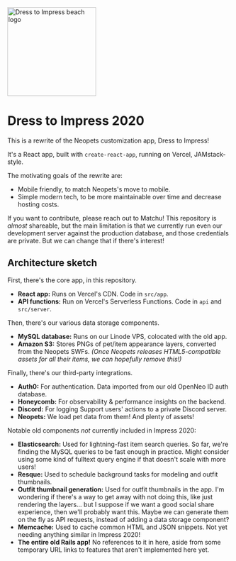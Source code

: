 <img src="https://i.imgur.com/mZ2FCfX.png" width="200" height="200" alt="Dress to Impress beach logo" />

# Dress to Impress 2020

This is a rewrite of the Neopets customization app, Dress to Impress!

It's a React app, built with `create-react-app`, running on Vercel, JAMstack-style.

The motivating goals of the rewrite are:
- Mobile friendly, to match Neopets's move to mobile.
- Simple modern tech, to be more maintainable over time and decrease hosting costs.

If you want to contribute, please reach out to Matchu! This repository is _almost_ shareable, but the main limitation is that we currently run even our development server against the production database, and those credentials are private. But we can change that if there's interest!

## Architecture sketch

First, there's the core app, in this repository.
- **React app:** Runs on Vercel's CDN. Code in `src/app`.
- **API functions:** Run on Vercel's Serverless Functions. Code in `api` and `src/server`.

Then, there's our various data storage components.
- **MySQL database:** Runs on our Linode VPS, colocated with the old app.
- **Amazon S3:** Stores PNGs of pet/item appearance layers, converted from the Neopets SWFs. *(Once Neopets releases HTML5-compatible assets for all their items, we can hopefully remove this!)*

Finally, there's our third-party integrations.
- **Auth0:** For authentication. Data imported from our old OpenNeo ID auth database.
- **Honeycomb:** For observability & performance insights on the backend.
- **Discord:** For logging Support users' actions to a private Discord server.
- **Neopets:** We load pet data from them! And plenty of assets!

Notable old components _not_ currently included in Impress 2020:
- **Elasticsearch:** Used for lightning-fast item search queries. So far, we're finding the MySQL queries to be fast enough in practice. Might consider using some kind of fulltext query engine if that doesn't scale with more users!
- **Resque:** Used to schedule background tasks for modeling and outfit thumbnails.
- **Outfit thumbnail generation:** Used for outfit thumbnails in the app. I'm wondering if there's a way to get away with not doing this, like just rendering the layers... but I suppose if we want a good social share experience, then we'll probably want this. Maybe we can generate them on the fly as API requests, instead of adding a data storage component?
- **Memcache:** Used to cache common HTML and JSON snippets. Not yet needing anything similar in Impress 2020!
- **The entire old Rails app!** No references to it in here, aside from some temporary URL links to features that aren't implemented here yet.
